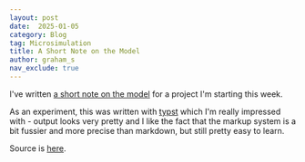 ```yaml
---
layout: post
date:  2025-01-05
category: Blog
tag: Microsimulation
title: A Short Note on the Model
author: graham_s
nav_exclude: true
---
```


I've written [a short note on the model](assets/scotben-summary-note.pdf) for a project I'm starting this week.

As an experiment, this was written with [typst](https://typst.app/) which I'm really impressed with - output looks very pretty and I like the fact that the markup system is a bit fussier and more precise than markdown, but still pretty easy to learn.

Source is [here](https://github.com/grahamstark/ScottishTaxBenefitModel.jl/blob/master/docs/scotben-summary-note.typ).


